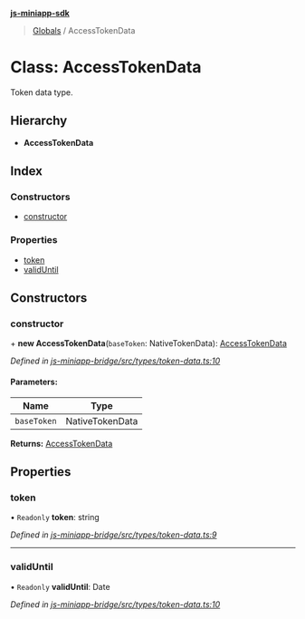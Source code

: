 **[js-miniapp-sdk](../README.md)**

> [Globals](../README.md) / AccessTokenData

# Class: AccessTokenData

Token data type.

## Hierarchy

* **AccessTokenData**

## Index

### Constructors

* [constructor](accesstokendata.md#constructor)

### Properties

* [token](accesstokendata.md#token)
* [validUntil](accesstokendata.md#validuntil)

## Constructors

### constructor

\+ **new AccessTokenData**(`baseToken`: NativeTokenData): [AccessTokenData](accesstokendata.md)

*Defined in [js-miniapp-bridge/src/types/token-data.ts:10](https://github.com/rakutentech/js-miniapp/blob/ac43cde/js-miniapp-bridge/src/types/token-data.ts#L10)*

#### Parameters:

Name | Type |
------ | ------ |
`baseToken` | NativeTokenData |

**Returns:** [AccessTokenData](accesstokendata.md)

## Properties

### token

• `Readonly` **token**: string

*Defined in [js-miniapp-bridge/src/types/token-data.ts:9](https://github.com/rakutentech/js-miniapp/blob/ac43cde/js-miniapp-bridge/src/types/token-data.ts#L9)*

___

### validUntil

• `Readonly` **validUntil**: Date

*Defined in [js-miniapp-bridge/src/types/token-data.ts:10](https://github.com/rakutentech/js-miniapp/blob/ac43cde/js-miniapp-bridge/src/types/token-data.ts#L10)*
